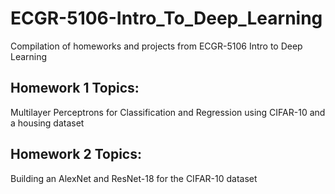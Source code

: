 # ECGR-5106-Intro_To_Deep_Learning
Compilation of homeworks and projects from ECGR-5106 Intro to Deep Learning

## Homework 1 Topics:
Multilayer Perceptrons for Classification and Regression using CIFAR-10 and a housing dataset

## Homework 2 Topics:
Building an AlexNet and ResNet-18 for the CIFAR-10 dataset
